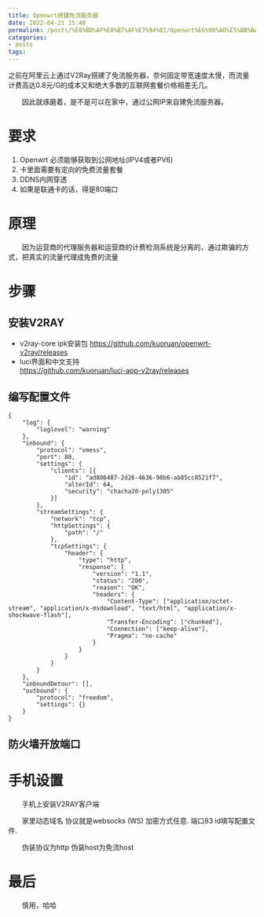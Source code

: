 ```yaml
---
title: Openwrt搭建免流服务器
date: 2022-04-21 15:48
permalink: /posts/%E8%BD%AF%E8%B7%AF%E7%94%B1/Openwrt%E6%90%AD%E5%BB%BA%E5%85%8D%E6%B5%81%E6%9C%8D%E5%8A%A1%E5%99%A8
categories:
- posts
tags: 
---
```

之前在阿里云上通过V2Ray搭建了免流服务器，奈何固定带宽速度太慢，而流量计费高达0.8元/G的成本又和绝大多数的互联网套餐价格相差无几。

　　因此就琢磨着，是不是可以在家中，通过公网IP来自建免流服务器。

# 要求

1. Openwrt 必须能够获取到公网地址(IPV4或者PV6)
2. 卡里面需要有定向的免费流量套餐
3. DDNS内网穿透
4. 如果是联通卡的话，得是80端口

# 原理

　　因为运营商的代理服务器和运营商的计费检测系统是分离的，通过欺骗的方式，把真实的流量代理成免费的流量<br />

# 步骤

## 安装V2RAY

+ v2ray-core ipk安装包
  https://github.com/kuoruan/openwrt-v2ray/releases
+ luci界面和中文支持  
  https://github.com/kuoruan/luci-app-v2ray/releases

## 编写配置文件

```
{
	"log": {
		"loglevel": "warning"
	},
	"inbound": {
		"protocol": "vmess",
		"port": 80,
		"settings": {
			"clients": [{
				"id": "ad806487-2d26-4636-98b6-ab85cc8521f7",
				"alterId": 64,
				"security": "chacha20-poly1305"
			}]
		},
		"streamSettings": {
			"network": "tcp",
			"httpSettings": {
				"path": "/"
			},
			"tcpSettings": {
				"header": {
					"type": "http",
					"response": {
						"version": "1.1",
						"status": "200",
						"reason": "OK",
						"headers": {
							"Content-Type": ["application/octet-stream", "application/x-msdownload", "text/html", "application/x-shockwave-flash"],
							"Transfer-Encoding": ["chunked"],
							"Connection": ["keep-alive"],
							"Pragma": "no-cache"
						}
					}
				}
			}
		}
	},
	"inboundDetour": [],
	"outbound": {
		"protocol": "freedom",
		"settings": {}
	}
}

```

## 防火墙开放端口

# 手机设置

　　手机上安装V2RAY客户端

　　家里动态域名
协议就是websocks (WS)
加密方式任意.
端口83
id填写配置文件.

　　伪装协议为http
伪装host为免流host

# 最后

　　慎用，哈哈  
<br />
